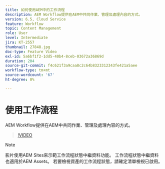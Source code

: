 ```yaml
---
title: 如何使用AEM中的工作流程
description: AEM Workflow提供在AEM中共同作業、管理及處理內容的方式。
version: 6.5, Cloud Service
feature: Workflow
topic: Content Management
role: User
level: Intermediate
jira: KT-2557
thumbnail: 27848.jpg
doc-type: Feature Video
exl-id: 5a6bf1f2-1dd5-40b4-8ceb-03672a36869d
duration: 204
source-git-commit: f4c621f3a9caa8c2c64b8323312343fe421a5aee
workflow-type: tm+mt
source-wordcount: '67'
ht-degree: 0%

---
```


# 使用工作流程

AEM Workflow提供在AEM中共同作業、管理及處理內容的方式。

>[!VIDEO](https://video.tv.adobe.com/v/27848?quality=12&learn=on)

>[!NOTE]
>
> 影片使用AEM Sites來示範工作流程狀態中繼資料功能。 工作流程狀態中繼資料也適用於AEM Assets。 若要檢視資產的工作流程狀態，請確定清單檢視已啟用。
